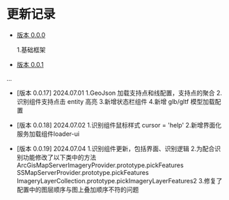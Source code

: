 # 更新记录

- [版本 0.0.0](#版本-0.0.0)

  1.基础框架

- [版本 0.0.1](#版本-0.0.1)

...

- [版本 0.0.17] 2024.07.01
  1.GeoJson 加载支持点和线配置，支持点的聚合 
  2.识别组件支持点击 entity 高亮 
  3.新增状态栏组件 
  4.新增 glb/gltf 模型加载配置

- [版本 0.0.18] 2024.07.02
  1.识别组件鼠标样式 cursor = 'help'
  2.新增界面化服务加载组件loader-ui

- [版本 0.0.19] 2024.07.04
  1.识别组件更新，包括界面、识别逻辑
  2.为配合识别功能修改了以下类中的方法
    ArcGisMapServerImageryProvider.prototype.pickFeatures
    SSMapServerProvider.prototype.pickFeatures
    ImageryLayerCollection.prototype.pickImageryLayerFeatures2
  3.修复了配置中的图层顺序与图上叠加顺序不符的问题